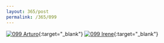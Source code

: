 ```yaml
---
layout: 365/post
permalink: /365/099
---
```


[![099 Arturo](https://c2.staticflickr.com/6/5627/22263499182_c2eba9a162_c.jpg)](https://www.flickr.com/photos/131440297@N08/22263499182/){:target="_blank"}
[![099 Irene](https://c2.staticflickr.com/6/5785/22201090685_d086e56cc5_c.jpg)](https://www.flickr.com/photos/25124902@N04/22201090685/){:target="_blank"}


>

>
